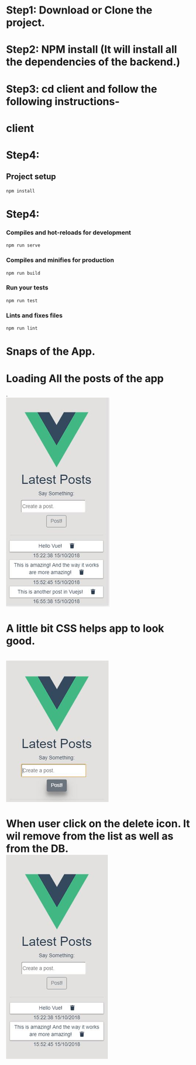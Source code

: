 # Step1: Download or Clone the project.

# Step2: NPM install (It will install all the dependencies of the backend.)

# Step3: cd client and follow the following instructions-

# client

# Step4:

## Project setup

```
npm install
```

# Step4:

### Compiles and hot-reloads for development

```
npm run serve
```

### Compiles and minifies for production

```
npm run build
```

### Run your tests

```
npm run test
```

### Lints and fixes files

```
npm run lint
```

# Snaps of the App. 
<h1>Loading All the posts of the app</h1>.<br/>
<img src="./client/snaps/1.JPG"><br/>

<h1>A little bit CSS helps app to look good.</h1><br/>
<img src="./client/snaps/2.JPG"><br/>

<h1>When user click on the delete icon. It wil remove from the list as well as from the DB.<br/>
<img src="./client/snaps/3.JPG"><br/>

